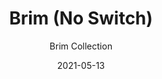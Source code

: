 ---
subtitle: "Brim Collection"
image_secondary: "img/1ba985e1c83109f71d779dbe9baaf1f76ce9637c-2400x1200.png"
description: "Brim%20is%20a%20minimal%2C%20customizable%2C%20multi-directional%20sconce%20equipped%20with%20a%20swiveling%20head%20and%20simple%2C%20column-like%20shade.%20The%20fully%20interchangeable%20shades%20are%20available%20in%20circular%2C%20square%2C%20or%20faceted%20formats%2C%20each%20designed%20to%20highlight%20different%20features%20of%20an%20array%20of%20finishes.%20On/Off%20toggle%20switch."
category: "Sconces"
designer: "Rbw"
tags: 
  - "Sconces"
title: "Brim (No Switch)"
href: "https://rbw.com/products/brim-no-switch/sl-pc42-s2-pf13-27-120_tr_line"
image_primary: "img/BRM_default.jpg"
manufacturer: "Rich Brilliant Willing"
slug: "/manufacturers/rbw/sconces/rbw-brim-no-switch"
date: "2021-05-13"
---